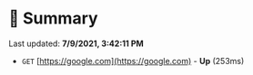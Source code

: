 # 📖 Summary
Last updated: **7/9/2021, 3:42:11 PM**

- `GET` [https://google.com](https://google.com) - **Up** (253ms)
